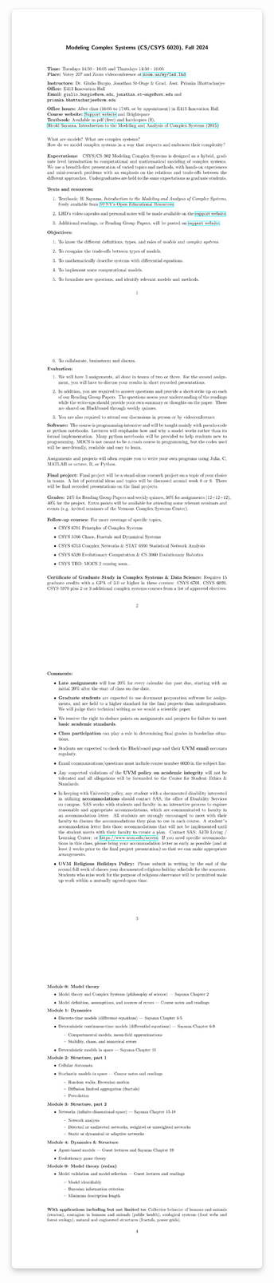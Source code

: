 <div class="container">
    <img src="./assets/ModelingComplexSystems_F2025_Syllabus_Homeworks-1.webp" alt="Homework 1">
    <img src="./assets/ModelingComplexSystems_F2025_Syllabus_Homeworks-2.webp" alt="Homework 2">
    <img src="./assets/ModelingComplexSystems_F2025_Syllabus_Homeworks-3.webp" alt="Homework 3">
    <img src="./assets/ModelingComplexSystems_F2025_Syllabus_Homeworks-4.webp" alt="Homework 4">
</div>

<style>
    .container {
        display: flex;
        flex-direction: column;
        gap: 16px; /* Space between images */
        border-radius: 8px;
        box-shadow: 0 0 0 0.75px rgba(128, 128, 128, 0.2), 0 6px 12px 0 rgba(0, 0, 0, 0.2);
        padding: 16px;
        background-color: #fff; /* Optional: add a background color */
    }

    .container img {
        width: 100%;
        height: auto;
        object-fit: cover;
        border-radius: 4px;
    }
</style>
